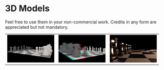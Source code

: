 3D Models
=========

Feel free to use them in your non-commercial work. Credits in any form are appreciated but not mandatory.

<table border="0">
  <tr>
    <td width="220">
      <a href="https://github.com/szellmann/models/tree/master/chess"><img src="https://github.com/szellmann/models/blob/master/chess/chess.png" alt="chess" width="200" /></a>
    </td>
    <td width="220">
      <a href="https://github.com/szellmann/models/tree/master/chess"><img src="https://github.com/szellmann/models/blob/master/chess/chess_anaglyphic.png" alt="chess" width="200" /></a>
    </td>
    <td width="220">
      <a href="https://github.com/szellmann/models/tree/master/chess"><img src="https://github.com/szellmann/models/blob/master/chess/chess_mtl_alt.png" alt="chess" width="200" /></a>
    </td>
  </tr>
</table>
